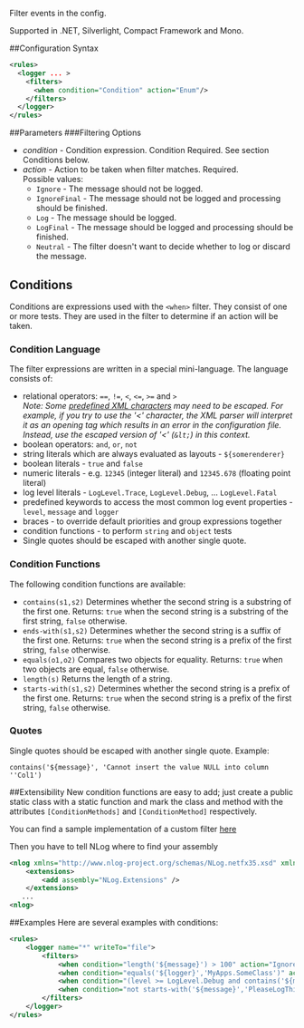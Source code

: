 Filter events in the config.

Supported in .NET, Silverlight, Compact Framework and Mono.

##Configuration Syntax
```xml
<rules>
  <logger ... >
    <filters>
      <when condition="Condition" action="Enum"/>
    </filters>
  </logger>
</rules>
```
##Parameters
###Filtering Options
* _condition_ - Condition expression. Condition Required. See section Conditions below.
* _action_ - Action to be taken when filter matches. Required.  
Possible values:
  * `Ignore` - The message should not be logged.
  * `IgnoreFinal` - The message should not be logged and processing should be finished.
  * `Log` - The message should be logged.
  * `LogFinal` - The message should be logged and processing should be finished.
  * `Neutral` - The filter doesn't want to decide whether to log or discard the message.


## Conditions 
Conditions are expressions used with the `<when>` filter. They consist of one or more tests. They are used in the filter to determine if an action will be taken.

### Condition Language
The filter expressions are written in a special mini-language. The language consists of:
* relational operators: `==`, `!=`, `<`, `<=`, `>=` and `>`
<br>_Note: Some [predefined XML characters](https://en.wikipedia.org/wiki/List_of_XML_and_HTML_character_entity_references#Predefined_entities_in_XML) may need to be escaped.  For example, if you try to use the '<' character, the XML parser will interpret it as an opening tag which results in an error in the configuration file.  Instead, use the escaped version of '<' (`&lt;`) in this context._
* boolean operators: `and`, `or`, `not`
* string literals which are always evaluated as layouts - `${somerenderer}`
* boolean literals - `true` and `false`
* numeric literals - e.g. `12345` (integer literal) and `12345.678` (floating point literal)
* log level literals - `LogLevel.Trace`, `LogLevel.Debug`, ... `LogLevel.Fatal`
* predefined keywords to access the most common log event properties - `level`, `message` and `logger`
* braces - to override default priorities and group expressions together
* condition functions - to perform `string` and `object` tests
* Single quotes should be escaped with another single quote. 

### Condition Functions
The following condition functions are available:
* `contains(s1,s2)` Determines whether the second string is a substring of the first one. Returns: `true` when the second string is a substring of the first string, `false` otherwise.
* `ends-with(s1,s2)` Determines whether the second string is a suffix of the first one. Returns: `true` when the second string is a prefix of the first string, `false` otherwise.
* `equals(o1,o2)` Compares two objects for equality. Returns: `true` when two objects are equal, `false` otherwise.
* `length(s)` Returns the length of a string.
* `starts-with(s1,s2)` Determines whether the second string is a prefix of the first one. Returns: `true` when the second string is a prefix of the first string, `false` otherwise.



### Quotes

Single quotes should be escaped with another single quote. 
Example:

```
contains('${message}', 'Cannot insert the value NULL into column ''Col1')
```

##Extensibility
New condition functions are easy to add; just create a public static class with a static function and mark the class and method with the attributes `[ConditionMethods]` and `[ConditionMethod]` respectively. 

You can find a sample implementation of a custom filter [here](https://github.com/NLog/NLog/blob/8201a362b8702be97facae2c6af83c2a6e9b54d1/tests/SampleExtensions/MyConditionMethods.cs)

Then you have to tell NLog where to find your assembly

```xml
<nlog xmlns="http://www.nlog-project.org/schemas/NLog.netfx35.xsd" xmlns:xsi="http://www.w3.org/2001/XMLSchema-instance" >
    <extensions>
		<add assembly="NLog.Extensions" />
    </extensions>
   ...
<nlog>
```


##Examples
Here are several examples with conditions:

```xml
<rules>
    <logger name="*" writeTo="file">
        <filters>
            <when condition="length('${message}') > 100" action="Ignore" />
            <when condition="equals('${logger}','MyApps.SomeClass')" action="Ignore" />
            <when condition="(level >= LogLevel.Debug and contains('${message}','PleaseDontLogThis')) or level==LogLevel.Warn" action="Ignore" />
            <when condition="not starts-with('${message}','PleaseLogThis')" action="Ignore" />
        </filters>
    </logger>
</rules>
```



